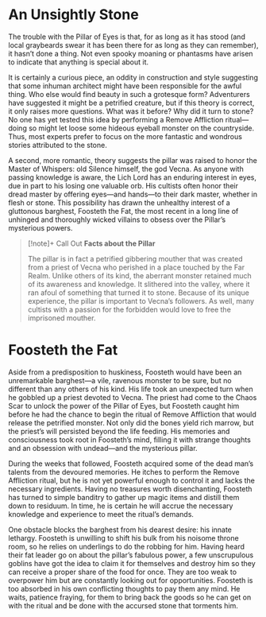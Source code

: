 # An Unsightly Stone 
The trouble with the Pillar of Eyes is that, for as long as it has stood (and local graybeards swear it has been there for as long as they can remember), it hasn’t done a thing. Not even spooky moaning or phantasms have arisen to indicate that anything is special about it. 

It is certainly a curious piece, an oddity in construction and style suggesting that some inhuman architect might have been responsible for the awful thing. Who else would find beauty in such a grotesque form? Adventurers have suggested it might be a petrified creature, but if this theory is correct, it only raises more questions. What was it before? Why did it turn to stone? No one has yet tested this idea by performing a Remove Affliction ritual—doing so might let loose some hideous eyeball monster on the countryside. Thus, most experts prefer to focus on the more fantastic and wondrous stories attributed to the stone. 

A second, more romantic, theory suggests the pillar was raised to honor the Master of Whispers: old Silence himself, the god Vecna. As anyone with passing knowledge is aware, the Lich Lord has an enduring interest in eyes, due in part to his losing one valuable orb. His cultists often honor their dread master by offering eyes—and hands—to their dark master, whether in flesh or stone. This possibility has drawn the unhealthy interest of a gluttonous barghest, Foosteth the Fat, the most recent in a long line of unhinged and thoroughly wicked villains to obsess over the Pillar’s mysterious powers. 

> [!note]+ Call Out
> **Facts about the Pillar**
> 
> The pillar is in fact a petrified gibbering mouther that was created from a priest of Vecna who perished in a place touched by the Far Realm. Unlike others of its kind, the aberrant monster retained much of its awareness and knowledge. It slithered into the valley, where it ran afoul of something that turned it to stone. Because of its unique experience, the pillar is important to Vecna’s followers. As well, many cultists with a passion for the forbidden would love to free the imprisoned mouther.

# Foosteth the Fat 
Aside from a predisposition to huskiness, Foosteth would have been an unremarkable barghest—a vile, ravenous monster to be sure, but no different than any others of his kind. His life took an unexpected turn when he gobbled up a priest devoted to Vecna. The priest had come to the Chaos Scar to unlock the power of the Pillar of Eyes, but Foosteth caught him before he had the chance to begin the ritual of Remove Affliction that would release the petrified monster. Not only did the bones yield rich marrow, but the priest’s will persisted beyond the life feeding. His memories and consciousness took root in Foosteth’s mind, filling it with strange thoughts and an obsession with undead—and the mysterious pillar. 

During the weeks that followed, Foosteth acquired some of the dead man’s talents from the devoured memories. He itches to perform the Remove Affliction ritual, but he is not yet powerful enough to control it and lacks the necessary ingredients. Having no treasures worth disenchanting, Foosteth has turned to simple banditry to gather up magic items and distill them down to residuum. In time, he is certain he will accrue the necessary knowledge and experience to meet the ritual’s demands. 

One obstacle blocks the barghest from his dearest desire: his innate lethargy. Foosteth is unwilling to shift his bulk from his noisome throne room, so he relies on underlings to do the robbing for him. Having heard their fat leader go on about the pillar’s fabulous power, a few unscrupulous goblins have got the idea to claim it for themselves and destroy him so they can receive a proper share of the food for once. They are too weak to overpower him but are constantly looking out for opportunities. Foosteth is too absorbed in his own conflicting thoughts to pay them any mind. He waits, patience fraying, for them to bring back the goods so he can get on with the ritual and be done with the accursed stone that torments him.